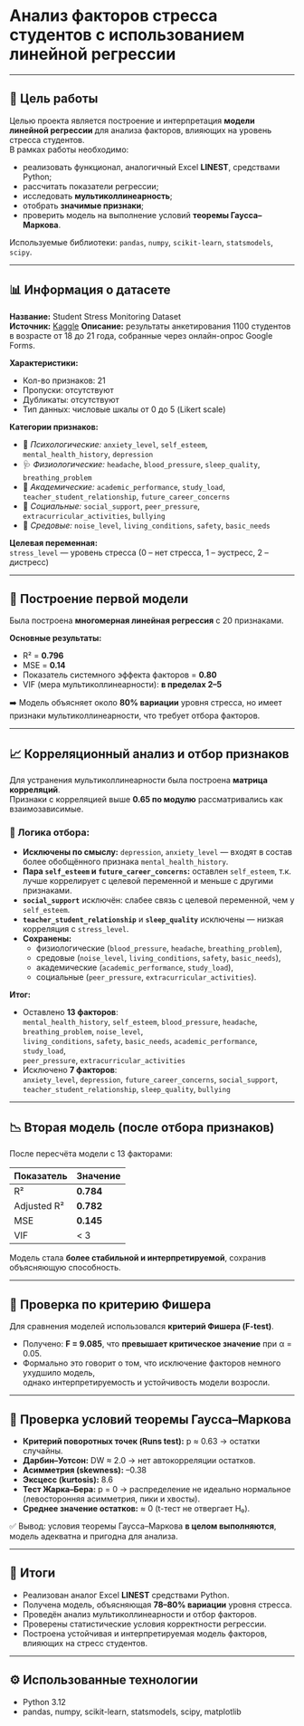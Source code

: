 #  Анализ факторов стресса студентов с использованием линейной регрессии


---

## 🎯 Цель работы
Целью проекта является построение и интерпретация **модели линейной регрессии** для анализа факторов, влияющих на уровень стресса студентов.  
В рамках работы необходимо:
- реализовать функционал, аналогичный Excel **LINEST**, средствами Python;
- рассчитать показатели регрессии;
- исследовать **мультиколлинеарность**;
- отобрать **значимые признаки**;
- проверить модель на выполнение условий **теоремы Гаусса–Маркова**.

Используемые библиотеки: `pandas`, `numpy`, `scikit-learn`, `statsmodels`, `scipy`.

---

## 📊 Информация о датасете
**Название:** Student Stress Monitoring Dataset  
**Источник:** [Kaggle]([https://www.kaggle.com](https://www.kaggle.com/datasets/mdsultanulislamovi/student-stress-monitoring-datasets))  
**Описание:** результаты анкетирования 1100 студентов в возрасте от 18 до 21 года, собранные через онлайн-опрос Google Forms.  

**Характеристики:**
- Кол-во признаков: 21  
- Пропуски: отсутствуют  
- Дубликаты: отсутствуют  
- Тип данных: числовые шкалы от 0 до 5 (Likert scale)

**Категории признаков:**
- 🧠 *Психологические:* `anxiety_level`, `self_esteem`, `mental_health_history`, `depression`  
- 🩺 *Физиологические:* `headache`, `blood_pressure`, `sleep_quality`, `breathing_problem`  
- 🏫 *Академические:* `academic_performance`, `study_load`, `teacher_student_relationship`, `future_career_concerns`  
- 🤝 *Социальные:* `social_support`, `peer_pressure`, `extracurricular_activities`, `bullying`  
- 🌆 *Средовые:* `noise_level`, `living_conditions`, `safety`, `basic_needs`

**Целевая переменная:**  
`stress_level` — уровень стресса (0 – нет стресса, 1 – эустресс, 2 – дистресс)

---

## 🧮 Построение первой модели
Была построена **многомерная линейная регрессия** с 20 признаками.

**Основные результаты:**
- R² = **0.796**
- MSE = **0.14**
- Показатель системного эффекта факторов = **0.80**
- VIF (мера мультиколлинеарности): **в пределах 2–5**

➡️ Модель объясняет около **80% вариации** уровня стресса, но имеет признаки мультиколлинеарности, что требует отбора факторов.

---

## 📈 Корреляционный анализ и отбор признаков
Для устранения мультиколлинеарности была построена **матрица корреляций**.  
Признаки с корреляцией выше **0.65 по модулю** рассматривались как взаимозависимые.

### 🔹 Логика отбора:
- **Исключены по смыслу:** `depression`, `anxiety_level` — входят в состав более обобщённого признака `mental_health_history`.  
- **Пара `self_esteem` и `future_career_concerns`:** оставлен `self_esteem`, т.к. лучше коррелирует с целевой переменной и меньше с другими признаками.  
- **`social_support`** исключён: слабее связь с целевой переменной, чем у `self_esteem`.  
- **`teacher_student_relationship`** и **`sleep_quality`** исключены — низкая корреляция с `stress_level`.  
- **Сохранены:**  
  - физиологические (`blood_pressure`, `headache`, `breathing_problem`),  
  - средовые (`noise_level`, `living_conditions`, `safety`, `basic_needs`),  
  - академические (`academic_performance`, `study_load`),  
  - социальные (`peer_pressure`, `extracurricular_activities`).  

**Итог:**
- Оставлено **13 факторов**:  
  `mental_health_history`, `self_esteem`, `blood_pressure`, `headache`, `breathing_problem`, `noise_level`,  
  `living_conditions`, `safety`, `basic_needs`, `academic_performance`, `study_load`,  
  `peer_pressure`, `extracurricular_activities`
- Исключено **7 факторов**:  
  `anxiety_level`, `depression`, `future_career_concerns`, `social_support`, `teacher_student_relationship`, `sleep_quality`, `bullying`

---

## 📉 Вторая модель (после отбора признаков)
После пересчёта модели с 13 факторами:

| Показатель | Значение |
|-------------|-----------|
| R² | **0.784** |
| Adjusted R² | **0.782** |
| MSE | **0.145** |
| VIF | < 3 |

Модель стала **более стабильной и интерпретируемой**, сохранив объясняющую способность.

---

## 🧪 Проверка по критерию Фишера
Для сравнения моделей использовался **критерий Фишера (F-test)**.  
- Получено: **F = 9.085**, что **превышает критическое значение** при α = 0.05.  
- Формально это говорит о том, что исключение факторов немного ухудшило модель,  
  однако интерпретируемость и устойчивость модели возросли.

---

## 🧩 Проверка условий теоремы Гаусса–Маркова
- **Критерий поворотных точек (Runs test):** p ≈ 0.63 → остатки случайны.  
- **Дарбин–Уотсон:** DW ≈ 2.0 → нет автокорреляции остатков.  
- **Асимметрия (skewness):** –0.38  
- **Эксцесс (kurtosis):** 8.6  
- **Тест Жарка–Бера:** p = 0 → распределение не идеально нормальное (левосторонняя асимметрия, пики и хвосты).  
- **Среднее значение остатков:** ≈ 0 (t-тест не отвергает H₀).

✅ Вывод: условия теоремы Гаусса–Маркова **в целом выполняются**, модель адекватна и пригодна для анализа.

---

## 📘 Итоги
- Реализован аналог Excel **LINEST** средствами Python.  
- Получена модель, объясняющая **78–80% вариации** уровня стресса.  
- Проведён анализ мультиколлинеарности и отбор факторов.  
- Проверены статистические условия корректности регрессии.  
- Построена устойчивая и интерпретируемая модель факторов, влияющих на стресс студентов.

---


## ⚙️ Использованные технологии
- Python 3.12  
- pandas, numpy, scikit-learn, statsmodels, scipy, matplotlib  

